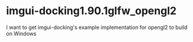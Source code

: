 # imgui-docking1.90.1glfw_opengl2
I want to get imgui-docking's example implementation for opengl2 to build on Windows 
